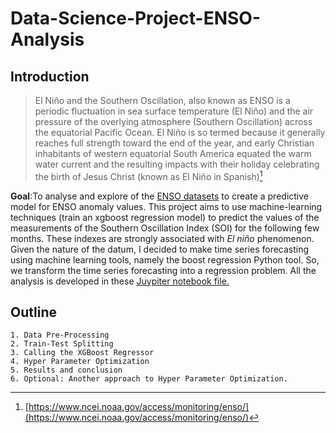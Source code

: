 # Data-Science-Project-ENSO-Analysis

## Introduction 

> El Niño and the Southern Oscillation, also known as ENSO is a periodic fluctuation in sea surface temperature (El Niño) and the  air pressure of the overlying atmosphere (Southern Oscillation) across the equatorial Pacific Ocean. El Niño is so termed because it generally reaches full strength toward the end of the year, and early Christian inhabitants of western equatorial South America equated the warm water current and the resulting impacts with their holiday celebrating the birth of Jesus Christ (known as El Niño in Spanish)[^1] 

__Goal__:To analyse and explore of the [ENSO datasets](https://www.ncei.noaa.gov/access/monitoring/enso/soi) to create a predictive model for ENSO anomaly values. This project aims to use machine-learning techniques (train an xgboost regression model) to predict the values of the measurements of the Southern Oscillation Index (SOI) for the following few months. These indexes are strongly associated with _El niño_ phenomenon.
Given the nature of the datum, I decided to make time series forecasting using machine learning tools, namely the boost regression Python tool. So, we transform the time series forecasting into a regression problem. All the analysis is developed in these [Juypiter notebook file.](ENSO-data-analysis.ipynb)

## Outline 
    1. Data Pre-Processing
    2. Train-Test Splitting
    3. Calling the XGBoost Regressor
    4. Hyper Parameter Optimization
    5. Results and conclusion 
    6. Optional: Another approach to Hyper Parameter Optimization.

[^1]: [https://www.ncei.noaa.gov/access/monitoring/enso/](https://www.ncei.noaa.gov/access/monitoring/enso/)
